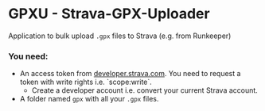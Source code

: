 # GPXU - Strava-GPX-Uploader
Application to bulk upload `.gpx` files to Strava (e.g. from Runkeeper)

### You need:
- An access token from [developer.strava.com](developer.strava.com`). You need to request a token with write rights i.e. `scope:write`.
	- Create a developer account i.e. convert your current Strava account.
- A folder named `gpx` with all your `.gpx` files.
